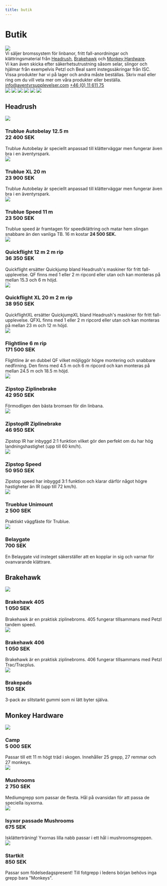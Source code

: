 ```yaml
---
title: butik
---
```

<div id="butikall">
	<h1>
		Butik
	</h1>
	<img src="/images/butik.png">
<div id="butikintro">
	<div id="butiktext">
		Vi säljer bromssystem för linbanor, fritt fall-anordningar och <span>klättringsmaterial</span> från <a href="#headrush">Headrush</a>, <a href="#brakehawk">Brakehawk</a> och <a href="#monkey">Monkey&nbsp;Hardware</a>.
		<br> 
		Vi kan även skicka efter <span>säkerhetsutrustning</span> såsom selar, slingor och hjälmar från exempelvis Petzl och Beal samt <span>instegssäkringar</span> från&nbsp;ISC. 
		<br>
		Vissa produkter har vi på lager och andra måste beställas. Skriv mail eller ring om du vill veta mer om våra produkter eller&nbsp;beställa.
		<div class="kontaktknappar">
			<a href="mailto:info@aventyrsupplevelser.com">info@aventyrsupplevelser.com</a>
			<a href="tel:+461161175">+46&nbsp;(0)&nbsp;11&nbsp;611&nbsp;75</a>
		</div>
	</div>
	    <div id="butiksloggor">
	<a href="#headrush"><img src="/images/hrdistributor.png" ></a>
	<a href="#headrush"><img src="/images/trubluelogo.png"></a>
	<a href="#headrush"><img src="/images/zipstoplogo.png"></a>
	<a href="#headrush"><img src="/images/quickflight.png"></a>
	<a href="#brakehawk"><img src="/images/brakehawklogo.png"></a>
	<a href="#monkey" ><img src="/images/monkeyhardwarelogo.jpg"></a>
	      </div>
</div>
<div id="allaprodukter">
	<div id="headrush">
		<h2>Headrush</h2>
		<div>
			<div>
				<img src="/images/trublue.png">
				<h3>
					Trublue Autobelay&nbsp;12.5&nbsp;m
					<br>
					<strong>22 400 SEK</strong>
				</h3>
				Trublue Autobelay är speciellt anpassad till klätterväggar men fungerar även bra i en äventyrspark.  
				</div>
			<div>
				<img src="/images/trubluexl.png">
				<h3>
					Trublue XL&nbsp;20&nbsp;m
					<br>
					<strong>23&nbsp;900&nbsp;SEK</strong>
				</h3>
				Trublue Autobelay är speciellt anpassad till klätterväggar men fungerar även bra i en äventyrspark.
			</div>
			<div>
				<img src="/images/tbspeed.png">
				<h3>
					Trublue Speed&nbsp;11&nbsp;m
					<br>
					<strong>23&nbsp;500&nbsp;SEK</strong>
				</h3>
				Trublue speed är framtagen för speedklättring och matar hem slingan snabbare än den vanliga TB. 16&nbsp;m kostar <strong>24&nbsp;500&nbsp;SEK.</strong>
			</div>
			<div>
				<img src="/images/qf.png">
				<h3>
					Quickflight 12&nbsp;m&nbsp;2&nbsp;m&nbsp;rip  
					<br>
					<strong>36&nbsp;350&nbsp;SEK</strong>
				</h3>
				Quickflight ersätter Quickjump bland Headrush's maskiner för fritt fall-upplevelse. QF finns med 1 eller 2&nbsp;m ripcord eller utan och kan monteras på mellan 15.3 och 6&nbsp;m&nbsp;höjd.
			</div>
			<div>
				<img src="/images/qfxl.png">
				<h3>
					Quickflight XL&nbsp;20&nbsp;m&nbsp;2&nbsp;m&nbsp;rip 
					<br>
					<strong>38&nbsp;950&nbsp;SEK</strong>
				</h3>
				QuickflightXL ersätter QuickjumpXL bland Headrush's maskiner för fritt fall- upplevelse. QFXL finns med 1 eller 2&nbsp;m ripcord eller utan och kan monteras på mellan 23&nbsp;m och 12&nbsp;m&nbsp;höjd.
			</div>
			<div>
				<img src="/images/flightline.png">
				<h3>
					Flightline 6&nbsp;m&nbsp;rip 
					<br>
					<strong>171&nbsp;500&nbsp;SEK</strong>
				</h3>
				Flightline är en dubbel QF vilket möjliggör högre montering och snabbare nedfirning. Den finns med 4.5&nbsp;m och 6&nbsp;m ripcord och kan monteras på mellan 24.5&nbsp;m och 18.5&nbsp;m&nbsp;höjd.
			</div>
			<div>
				<img src="/images/zipstopziplinebrake.png">
				<h3>
					Zipstop Ziplinebrake
					<br>
					<strong>42&nbsp;950&nbsp;SEK</strong>
				</h3>
				Förmodligen den bästa bromsen för din&nbsp;linbana.
			</div>
			<div>
				<img src="/images/irstop.png">
				<h3>ZipstopIR Ziplinebrake
					<br>
					<strong>46&nbsp;950&nbsp;SEK</strong>
				</h3>
				Zipstop IR har inbyggd 2:1 funktion vilket gör den perfekt om du har hög <span>landningshastighet</span> (upp till 60&nbsp;km/h).
			</div>
			<div>
				<img src="/images/zipstopspeed.png">
				<h3>Zipstop Speed
					<br>
					<strong>50&nbsp;950&nbsp;SEK</strong>
				</h3>
				Zipstop speed har inbyggd 3:1 funktion och klarar därför något högre hastigheter än IR (upp till 72&nbsp;km/h).
			</div>
			<div>
				<img src="/images/tbunimount.png">
				<h3>Trueblue Unimount
					<br>
					<strong>2&nbsp;500&nbsp;SEK</strong>
				</h3>
				Praktiskt väggfäste för&nbsp;Trublue.
			</div>
			<div>
				<img src="/images/belaygate.png">
				<h3>Belaygate
					<br>
					<strong>700&nbsp;SEK</strong>
				</h3>
				En Belaygate vid insteget säkerställer att en kopplar in sig och varnar för ovanvarande klättrare.
			</div>
		</div>		
	</div>
	<div id="brakehawk">
		<h2>Brakehawk</h2>
		<div>
			<div>
				<img src="/images/brakehawk405.png">
				<h3>
					Brakehawk 405
					<br>
					<strong>1&nbsp;050&nbsp;SEK</strong>
				</h3>
				Brakehawk är en praktisk ziplinebroms. 405 fungerar tillsammans med Petzl tandem&nbsp;speed.
			</div>
			<div>
				<img src="/images/brakehawk406.png">
				<h3>
					Brakehawk 406
					<br>
					<strong>1&nbsp;050&nbsp;SEK</strong>
				</h3>
				Brakehawk är en praktisk ziplinebroms. 406 fungerar tillsammans med Petzl Trac/Tracplus.
			</div>
			<div>
				<img src="/images/brakepads.png">
				<h3>
					Brakepads
					<br>
					<strong>150&nbsp;SEK</strong>
				</h3>
				3-pack av slitstarkt gummi som ni lätt byter&nbsp;själva.
			</div>
		</div>	
	</div>
	<div id="monkey">
		<h2>Monkey Hardware</h2>
		<div>
		<div>
			<img src="/images/camp.jpg">
			<h3>
				Camp
				<br>
				<strong>5 000&nbsp;SEK</strong>
			</h3>
			Passar till ett 11 m högt träd i skogen. Innehåller 25 grepp, 27 remmar och 27&nbsp;monkeys.
		</div>
		<div>
			<img src="/images/mushrooms.jpg">
			<h3>
				Mushrooms
				<br>
				<strong>2&nbsp;750&nbsp;SEK</strong>
			</h3>
			Mediumgrepp som passar de flesta. Hål på ovansidan för att passa de speciella&nbsp;isyxorna.
		</div>
		<div>
			<img src="/images/isyxor.jpg">
			<h3>
				Isyxor passade Mushrooms
				<br>
				<strong>675&nbsp;SEK</strong>
			</h3>
			Isklätterträning! Yxornas lilla nabb passar i ett hål i mushroomsgreppen.
		</div>
		<div>
			<img src="/images/startkit.jpg">
			<h3>
				Startkit
				<br>
				<strong>850&nbsp;SEK</strong>
			</h3>
			Passar som <span>födelsedagspresent!</span> Till fotgrepp i ledens början behövs inga grepp bara&nbsp;"Monkeys".	
		</div>
	</div>
	</div>
</div>
</div>